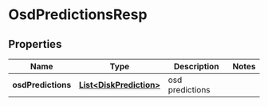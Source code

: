 # OsdPredictionsResp

## Properties
Name | Type | Description | Notes
------------ | ------------- | ------------- | -------------
**osdPredictions** | [**List&lt;DiskPrediction&gt;**](DiskPrediction.md) | osd predictions | 
